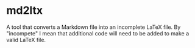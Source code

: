 # md2ltx
A tool that converts a Markdown file into an incomplete LaTeX file. By "incompete" I mean that additional code will need to be added to make a valid LaTeX file.
